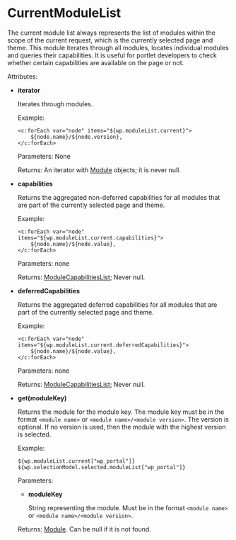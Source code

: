 # CurrentModuleList

The current module list always represents the list of modules within the scope of the current request, which is the currently selected page and theme. This module iterates through all modules, locates individual modules and queries their capabilities. It is useful for portlet developers to check whether certain capabilities are available on the page or not.

Attributes:

-   **iterator**

    Iterates through modules.

    Example:

    ```
    <c:forEach var="node" items="${wp.moduleList.current}">   
        ${node.name}/${node.version},
    </c:forEach>
    ```

    Parameters: None

    Returns: An iterator with [Module](./index.md) objects; it is never null.

-   **capabilities**

    Returns the aggregated non-deferred capabilities for all modules that are part of the currently selected page and theme.

    Example:

    ```
    <c:forEach var="node" items="${wp.moduleList.current.capabilities}">   
        ${node.name}/${node.value},
    </c:forEach>
    ```

    Parameters: none

    Returns: [ModuleCapabilitiesList](../current_module_list/module_capabilities_list/index.md); Never null.

-   **deferredCapabilities**

    Returns the aggregated deferred capabilities for all modules that are part of the currently selected page and theme.

    Example:

    ```
    <c:forEach var="node" items="${wp.moduleList.current.deferredCapabilities}">   
        ${node.name}/${node.value},
    </c:forEach>
    ```

    Parameters: none

    Returns: [ModuleCapabilitiesList](../current_module_list/module_capabilities_list/index.md); Never null.

-   **get\(moduleKey\)**

    Returns the module for the module key. The module key must be in the format `<module name>` or `<module name>/<module version>`. The version is optional. If no version is used, then the module with the highest version is selected.

    Example:

    ```
    ${wp.moduleList.current["wp_portal"]}
    ${wp.selectionModel.selected.moduleList["wp_portal"]}
    ```

    Parameters:

    -   **moduleKey**

        String representing the module. Must be in the format `<module name>` or `<module name>/<module version>`.

    Returns: [Module](./index.md). Can be null if it is not found.


